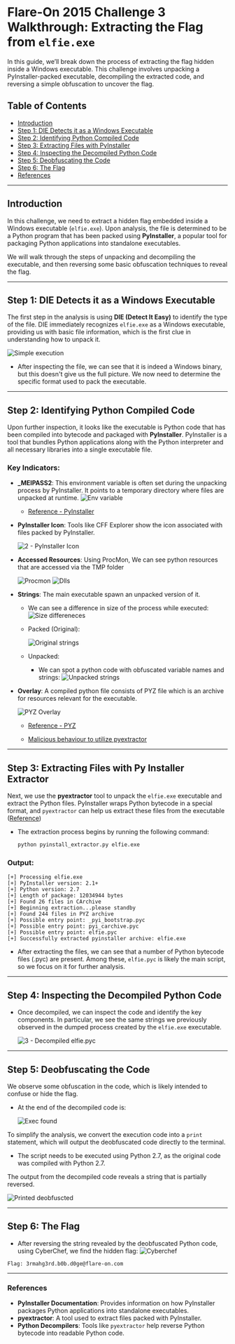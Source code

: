 # Flare-On 2015 Challenge 3 Walkthrough: Extracting the Flag from `elfie.exe`

In this guide, we’ll break down the process of extracting the flag hidden inside a Windows executable. This challenge involves unpacking a PyInstaller-packed executable, decompiling the extracted code, and reversing a simple obfuscation to uncover the flag.

## Table of Contents
- [Introduction](#introduction)
- [Step 1: DIE Detects it as a Windows Executable](#step-1-die-detects-it-as-a-windows-executable)
- [Step 2: Identifying Python Compiled Code](#step-2-identifying-python-compiled-code)
- [Step 3: Extracting Files with PyInstaller](#step-3-extracting-files-with-py-installer-extractor)
- [Step 4: Inspecting the Decompiled Python Code](#step-4-inspecting-the-decompiled-python-code)
- [Step 5: Deobfuscating the Code](#step-5-deobfuscating-the-code)
- [Step 6: The Flag](#step-6-the-flag)
- [References](#references)

--- 

## Introduction

In this challenge, we need to extract a hidden flag embedded inside a Windows executable (`elfie.exe`). Upon analysis, the file is determined to be a Python program that has been packed using **PyInstaller**, a popular tool for packaging Python applications into standalone executables.

We will walk through the steps of unpacking and decompiling the executable, and then reversing some basic obfuscation techniques to reveal the flag.

---

## Step 1: DIE Detects it as a Windows Executable

The first step in the analysis is using **DIE (Detect It Easy)** to identify the type of the file. DIE immediately recognizes `elfie.exe` as a Windows executable, providing us with basic file information, which is the first clue in understanding how to unpack it.

![Simple execution](images/1-start.png)

- After inspecting the file, we can see that it is indeed a Windows binary, but this doesn't give us the full picture. We now need to determine the specific format used to pack the executable.

---

## Step 2: Identifying Python Compiled Code

Upon further inspection, it looks like the executable is Python code that has been compiled into bytecode and packaged with **PyInstaller**. PyInstaller is a tool that bundles Python applications along with the Python interpreter and all necessary libraries into a single executable file.

### Key Indicators:
- **_MEIPASS2**: This environment variable is often set during the unpacking process by PyInstaller. It points to a temporary directory where files are unpacked at runtime.
    ![Env variable](images/2-check_pyinstaller_tmp_folder.png)
    - [Reference - PyInstaller](https://pyinstaller.org/en/stable/runtime-information.html)
- **PyInstaller Icon**: Tools like CFF Explorer show the icon associated with files packed by PyInstaller.

    ![2 - PyInstaller Icon](images/2-pyinstaller-icon.png)

- **Accessed Resources**: Using ProcMon, We can see python resources that are accessed via the TMP folder

    ![Procmon](images/2-procmon-proc-exp.png)
    ![Dlls](images/2-access-python-dlls.png)

- **Strings**: The main executable spawn an unpacked version of it.
    - We can see a difference in size of the process while executed:   
        ![Size differeneces](images/2-different-size-packed.png)

    - Packed (Original):
    
        ![Original strings](images/2-strings-py.png)
    - Unpacked:
        - We can spot a python code with obfuscated variable names and strings:
    ![Unpacked strings](images/2-obfuscated-code.png)

- **Overlay**: A compiled python file consists of PYZ file which is an archive for resources relevant for the executable.          

    ![PYZ Overlay](images/2-pyz-in-overlay.png)
        
    - [Reference - PYZ](https://docs.python.org/3/library/zipapp.html)
            
    - [Malicious behaviour to utilize pyextractor](https://medium.com/@ggezy/how-i-defeated-pyinstxtractor-5d32d65272a)
---

## Step 3: Extracting Files with Py Installer Extractor

Next, we use the **pyextractor** tool to unpack the `elfie.exe` executable and extract the Python files. PyInstaller wraps Python bytecode in a special format, and `pyextractor` can help us extract these files from the executable ([Reference](https://github.com/extremecoders-re/pyinstxtractor))

- The extraction process begins by running the following command:

    ```bash
    python pyinstall_extractor.py elfie.exe
    ```

### Output:

```
[+] Processing elfie.exe
[+] PyInstaller version: 2.1+
[+] Python version: 2.7
[+] Length of package: 12034944 bytes
[+] Found 26 files in CArchive
[+] Beginning extraction...please standby
[+] Found 244 files in PYZ archive
[+] Possible entry point: _pyi_bootstrap.pyc
[+] Possible entry point: pyi_carchive.pyc
[+] Possible entry point: elfie.pyc
[+] Successfully extracted pyinstaller archive: elfie.exe
```

- After extracting the files, we can see that a number of Python bytecode files (.pyc) are present. Among these, `elfie.pyc` is likely the main script, so we focus on it for further analysis.

---

## Step 4: Inspecting the Decompiled Python Code

- Once decompiled, we can inspect the code and identify the key components. In particular, we see the same strings we previously observed in the dumped process created by the `elfie.exe` executable. 

    ![3 - Decompiled elfie.pyc](images/4-start-decompipled-pyc.png)

---

## Step 5: Deobfuscating the Code

We observe some obfuscation in the code, which is likely intended to confuse or hide the flag. 

   - At the end of the decompiled code is:
        
        ![Exec found](images/4-end-of-compiled.png)

To simplify the analysis, we convert the execution code into a `print` statement, which will output the deobfuscated code directly to the terminal.

- The script needs to be executed using Python 2.7, as the original code was compiled with Python 2.7.

The output from the decompiled code reveals a string that is partially reversed.

![Printed deobfuscted](images/5-found-flag-in-decompiled-code.png)

---

## Step 6: The Flag

- After reversing the string revealed by the deobfuscated Python code, using CyberChef, we find the hidden flag:
![Cyberchef](images/3-reversed-flag.png)

```
Flag: 3rmahg3rd.b0b.d0ge@flare-on.com
```
---

### References

- **PyInstaller Documentation**: Provides information on how PyInstaller packages Python applications into standalone executables.  
- **pyextractor**: A tool used to extract files packed with PyInstaller.
- **Python Decompilers**: Tools like `pyextractor` help reverse Python bytecode into readable Python code.
